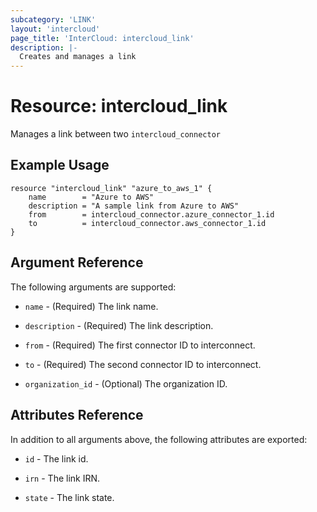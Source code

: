 ```yaml
---
subcategory: 'LINK'
layout: 'intercloud'
page_title: 'InterCloud: intercloud_link'
description: |-
  Creates and manages a link
---
```


# Resource: intercloud_link

Manages a link between two `intercloud_connector`

## Example Usage

```hcl
resource "intercloud_link" "azure_to_aws_1" {
    name        = "Azure to AWS"
    description = "A sample link from Azure to AWS"
    from        = intercloud_connector.azure_connector_1.id
    to          = intercloud_connector.aws_connector_1.id
}
```

## Argument Reference

The following arguments are supported:

- `name` - (Required) The link name.

- `description` - (Required) The link description.

- `from` - (Required) The first connector ID to interconnect.

- `to` - (Required) The second connector ID to interconnect.

- `organization_id` - (Optional) The organization ID.

## Attributes Reference

In addition to all arguments above, the following attributes are exported:

- `id` - The link id.

- `irn` - The link IRN.

- `state` - The link state.

